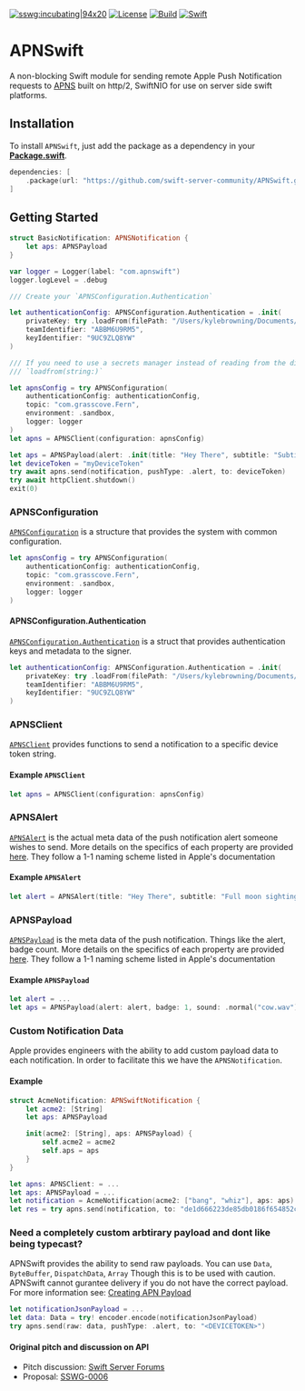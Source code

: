 [![sswg:incubating|94x20](https://img.shields.io/badge/sswg-incubating-yellow.svg)](https://github.com/swift-server/sswg/blob/master/process/incubation.md#sandbox-level)
[![License](https://img.shields.io/badge/License-Apache%202.0-yellow.svg)](https://www.apache.org/licenses/LICENSE-2.0.html)
[![Build](https://github.com/kylebrowning/APNSwift/workflows/test/badge.svg)](https://github.com/kylebrowning/APNSwift/actions)
[![Swift](https://img.shields.io/badge/Swift-5.2-brightgreen.svg?colorA=orange&colorB=4E4E4E)](https://swift.org)

# APNSwift

A non-blocking Swift module for sending remote Apple Push Notification requests to [APNS](https://developer.apple.com/documentation/usernotifications/setting_up_a_remote_notification_server) built on http/2, SwiftNIO for use on server side swift platforms.

## Installation

To install `APNSwift`, just add the package as a dependency in your [**Package.swift**](https://github.com/apple/swift-package-manager/blob/master/Documentation/PackageDescriptionV4.md#dependencies).

```swift
dependencies: [
    .package(url: "https://github.com/swift-server-community/APNSwift.git", from: "5.0.0"),
]
```

## Getting Started

```swift
struct BasicNotification: APNSNotification {
    let aps: APNSPayload
}

var logger = Logger(label: "com.apnswift")
logger.logLevel = .debug

/// Create your `APNSConfiguration.Authentication`

let authenticationConfig: APNSConfiguration.Authentication = .init(
    privateKey: try .loadFrom(filePath: "/Users/kylebrowning/Documents/AuthKey_9UC9ZLQ8YW.p8"),
    teamIdentifier: "ABBM6U9RM5",
    keyIdentifier: "9UC9ZLQ8YW"
)

/// If you need to use a secrets manager instead of reading from the disk, use
/// `loadfrom(string:)`

let apnsConfig = try APNSConfiguration(
    authenticationConfig: authenticationConfig,
    topic: "com.grasscove.Fern",
    environment: .sandbox,
    logger: logger
)
let apns = APNSClient(configuration: apnsConfig)

let aps = APNSPayload(alert: .init(title: "Hey There", subtitle: "Subtitle", body: "Body"), hasContentAvailable: true)
let deviceToken = "myDeviceToken"
try await apns.send(notification, pushType: .alert, to: deviceToken)
try await httpClient.shutdown()
exit(0)
```

### APNSConfiguration

[`APNSConfiguration`](https://github.com/kylebrowning/swift-nio-http2-apns/blob/master/Sources/APNSwift/APNSConfiguration.swift) is a structure that provides the system with common configuration.

```swift
let apnsConfig = try APNSConfiguration(
    authenticationConfig: authenticationConfig,
    topic: "com.grasscove.Fern",
    environment: .sandbox,
    logger: logger
)
```

#### APNSConfiguration.Authentication
[`APNSConfiguration.Authentication`](https://github.com/swift-server-community/APNSwift/blob/master/Sources/APNSwift/APNSConfiguration.swift#L26) is a struct that provides authentication keys and metadata to the signer.


```swift
let authenticationConfig: APNSConfiguration.Authentication = .init(
    privateKey: try .loadFrom(filePath: "/Users/kylebrowning/Documents/AuthKey_9UC9ZLQ8YW.p8"),
    teamIdentifier: "ABBM6U9RM5",
    keyIdentifier: "9UC9ZLQ8YW"
)
```

### APNSClient

[`APNSClient`](https://github.com/kylebrowning/swift-nio-http2-apns/blob/master/Sources/APNSwift/APNSClient.swift) provides functions to send a notification to a specific device token string.


#### Example `APNSClient`
```swift
let apns = APNSClient(configuration: apnsConfig)
```

### APNSAlert

[`APNSAlert`](https://github.com/kylebrowning/APNSwift/blob/tn-concise-naming/Sources/APNSwift/APNSAlert.swift) is the actual meta data of the push notification alert someone wishes to send. More details on the specifics of each property are provided [here](https://developer.apple.com/library/archive/documentation/NetworkingInternet/Conceptual/RemoteNotificationsPG/PayloadKeyReference.html). They follow a 1-1 naming scheme listed in Apple's documentation


#### Example `APNSAlert`
```swift
let alert = APNSAlert(title: "Hey There", subtitle: "Full moon sighting", body: "There was a full moon last night did you see it")
```

### APNSPayload

[`APNSPayload`](https://github.com/kylebrowning/APNSwift/blob/tn-concise-naming/Sources/APNSwift/APNSPayload.swift) is the meta data of the push notification. Things like the alert, badge count. More details on the specifics of each property are provided [here](https://developer.apple.com/library/archive/documentation/NetworkingInternet/Conceptual/RemoteNotificationsPG/PayloadKeyReference.html). They follow a 1-1 naming scheme listed in Apple's documentation


#### Example `APNSPayload`
```swift
let alert = ...
let aps = APNSPayload(alert: alert, badge: 1, sound: .normal("cow.wav"))
```

### Custom Notification Data

Apple provides engineers with the ability to add custom payload data to each notification. In order to facilitate this we have the `APNSNotification`.

#### Example
```swift
struct AcmeNotification: APNSwiftNotification {
    let acme2: [String]
    let aps: APNSPayload

    init(acme2: [String], aps: APNSPayload) {
        self.acme2 = acme2
        self.aps = aps
    }
}

let apns: APNSClient: = ...
let aps: APNSPayload = ...
let notification = AcmeNotification(acme2: ["bang", "whiz"], aps: aps)
let res = try apns.send(notification, to: "de1d666223de85db0186f654852cc960551125ee841ca044fdf5ef6a4756a77e")
```

### Need a completely custom arbtirary payload and dont like being typecast?

APNSwift provides the ability to send raw payloads. You can use `Data`, `ByteBuffer`, `DispatchData`, `Array`
Though this is to be used with caution. APNSwift cannot gurantee delivery if you do not have the correct payload.
For more information see: [Creating APN Payload](https://developer.apple.com/library/archive/documentation/NetworkingInternet/Conceptual/RemoteNotificationsPG/CreatingtheNotificationPayload.html)

```swift
let notificationJsonPayload = ...
let data: Data = try! encoder.encode(notificationJsonPayload)
try apns.send(raw: data, pushType: .alert, to: "<DEVICETOKEN>")
```

#### Original pitch and discussion on API

* Pitch discussion: [Swift Server Forums](https://forums.swift.org/t/apple-push-notification-service-implementation-pitch/20193)
* Proposal: [SSWG-0006](https://forums.swift.org/t/feedback-nioapns-nio-based-apple-push-notification-service/24393)
